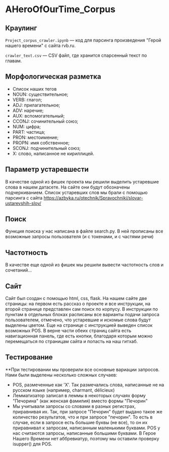# AHeroOfOurTime_Corpus
## Краулинг
`Project_corpus_crawler.ipynb` — код для парсинга произведения "Герой нашего времени" с сайта rvb.ru. 

`crawler_text.csv` — CSV файл, где хранится спарсенный текст по главам.

## Морфологическая разметка
- Список наших тегов
- NOUN: существительное;
- VERB: глагол;
- ADJ: прилагательное;
- ADV: наречие;
- AUX: вспомогательный;
- CCONJ: сочинительный союз;
- NUM: цифра;
- PART: частица;
- PRON: местоимение;
- PROPN: имя собственное;
- SCONJ: подчинительный союз;
- X: слово, написанное не кириллицей.

## Параметр устаревшести
В качестве одной из фишек проекта мы решили выделить устаревшие слова в нашем датасете. На сайте они будут обозначены подчеркиванием. Список устаревших слов мы брали с помощью парсинга с сайта https://azbyka.ru/otechnik/Spravochniki/slovar-ustarevshih-slov/
## Поиск
Функция поиска у нас написана в файле search.py. В ней прописаны все возможные запросы пользователя (и с токенами, и с частями речи)

## Частотность
В качестве еще одной из фишек мы решили вывести частотность слов и сочетаний...

## Сайт
Сайт был создан с помощью html, css, flask. На нашем сайте две страницы: на первом есть рассказ о проекте и все инструкции, на второй странице представлен сам поиск по корпусу.
В инструкции по пунктам в отдельных блоках расписаны все варианты подачи запроса пользователем, отмечено, что устаревшие и искомые слова будут выделены цветом. Еще на странице с инструкцией выведен список возможных POS. В верне части обеих страниц сайта есть навигационная панель, где есть кнопки, благодаря которым можно перемещаться по страницам сайта и попасть на наш гитхаб.
## Тестирование
**При тестировании мы проверили все основные вариации запросов. Нами были выделены несколько сложных случаев:
- POS, размеченные как 'X'. Так размечались слова, написанные не на русском языке (например, charmant, délicieux)
- Лемматизатор записал в леммы в некоторых случаях форму "Печорина" (как женская фамилия) вместо формы "Печорин"
- Мы учитывали запросы со словами в разных регистрах, приравнивая их. Так, при запросе "Печорин" будет выдано такое же количество результатов, что и при запросе "печорин". То есть в случае, если в запросе есть большие буквы (не все), то он их приравнивал к запросам, написанным маленькими буквами. POS у нас считаются запросы, написанные большими буквами. В Герое Нашего Времени нет аббревиатур, поэтому мы оставили проверку isupper() для POS.
